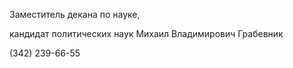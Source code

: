 Заместитель декана по науке,
кандидат политических наук
Михаил Владимирович Грабевник
 
(342) 239-66-55